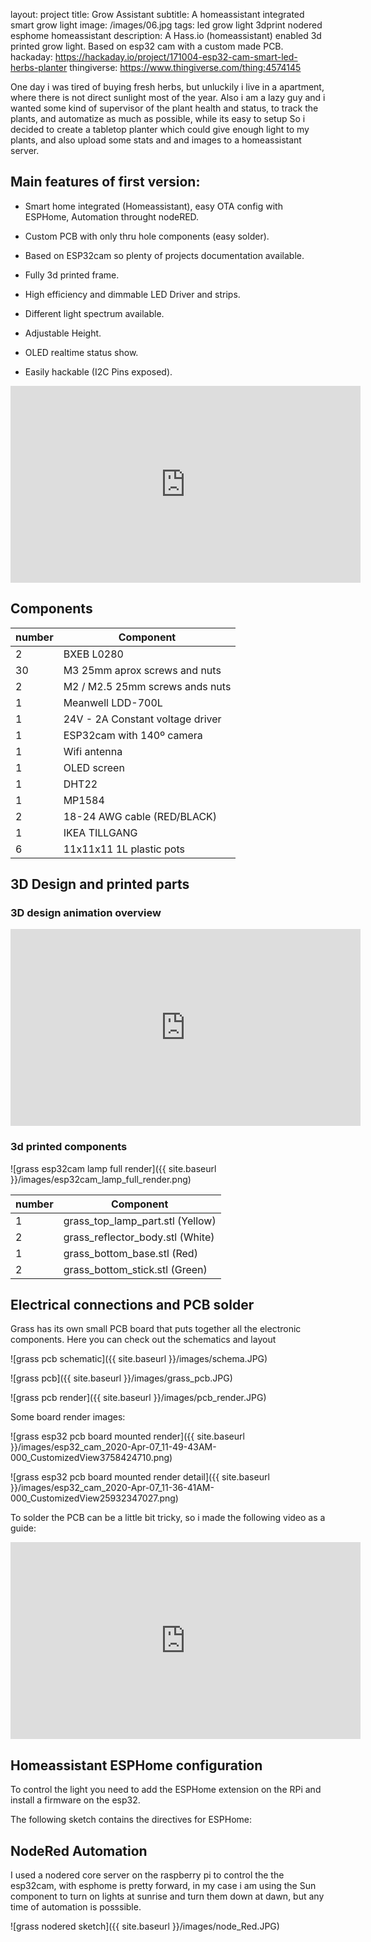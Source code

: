 layout: project
title:  Grow Assistant
subtitle: A homeassistant integrated smart grow light
image:  /images/06.jpg
tags:   led grow light 3dprint nodered esphome homeassistant
description: A Hass.io (homeassistant) enabled 3d printed grow light. Based on esp32 cam with a custom made PCB.
hackaday: https://hackaday.io/project/171004-esp32-cam-smart-led-herbs-planter
thingiverse: https://www.thingiverse.com/thing:4574145

One day i was tired of buying fresh herbs, but unluckily i live in a apartment, where there is not direct sunlight most of the year.
Also i am a lazy guy and i wanted some kind of supervisor of the plant health and status, to track the plants, and automatize as much as possible, while its easy to setup
So i decided to create a tabletop planter which could give enough light to my plants, and also upload some stats and and images to a homeassistant server.

## Main features of first version:



- Smart home integrated (Homeassistant), easy OTA config with ESPHome, Automation throught nodeRED.

- Custom PCB with only thru hole components (easy solder).

- Based on ESP32cam so plenty of projects documentation available.

- Fully 3d printed frame.

- High efficiency and dimmable LED Driver and strips.

- Different light spectrum available.

- Adjustable Height.

- OLED realtime status show.

- Easily hackable (I2C Pins exposed).

  

<iframe width="560" height="315" src="https://www.youtube.com/embed/djoQBKrrGDU" frameborder="0" allow="accelerometer; autoplay; encrypted-media; gyroscope; picture-in-picture" allowfullscreen></iframe>


## Components

| number | Component                        |
| ------ | -------------------------------- |
| 2      | BXEB L0280                       |
| 30     | M3 25mm aprox screws and nuts    |
| 2      | M2 / M2.5 25mm screws ands nuts  |
| 1      | Meanwell LDD-700L                |
| 1      | 24V - 2A Constant voltage driver |
| 1      | ESP32cam with 140º camera        |
| 1      | Wifi antenna                     |
| 1      | OLED screen                      |
| 1      | DHT22                            |
| 1      | MP1584                           |
| 2      | 18-24 AWG cable (RED/BLACK)      |
| 1      | IKEA TILLGANG                    |
| 6      | 11x11x11 1L plastic pots         |


## 3D Design and printed parts

### 3D design animation overview

<iframe width="560" height="315" src="https://www.youtube.com/embed/3oLMcAhXuZg" frameborder="0" allow="accelerometer; autoplay; encrypted-media; gyroscope; picture-in-picture" allowfullscreen></iframe>

### 3d printed components

![grass esp32cam lamp full render]({{ site.baseurl }}/images/esp32cam_lamp_full_render.png)

| number | Component                        |
| ------ | -------------------------------- |
| 1      | grass_top_lamp_part.stl (Yellow) |
| 2      | grass_reflector_body.stl (White) |
| 1      | grass_bottom_base.stl (Red)      |
| 2      | grass_bottom_stick.stl (Green)   |







## Electrical connections and PCB solder

Grass has its own small PCB board that puts together all the electronic components. Here you can check out the schematics and layout

![grass pcb schematic]({{ site.baseurl }}/images/schema.JPG)

![grass pcb]({{ site.baseurl }}/images/grass_pcb.JPG)

![grass pcb render]({{ site.baseurl }}/images/pcb_render.JPG)

Some board render images:

![grass esp32 pcb board mounted render]({{ site.baseurl }}/images/esp32_cam_2020-Apr-07_11-49-43AM-000_CustomizedView3758424710.png)

![grass esp32 pcb board mounted render detail]({{ site.baseurl }}/images/esp32_cam_2020-Apr-07_11-36-41AM-000_CustomizedView25932347027.png)

To solder the PCB can be a little bit tricky, so i made the following video as a guide:

<iframe width="560" height="315" src="https://www.youtube.com/embed/TXhWJUsacrM" frameborder="0" allow="accelerometer; autoplay; encrypted-media; gyroscope; picture-in-picture" allowfullscreen></iframe>



## Homeassistant ESPHome configuration

To control the light you need to add the ESPHome extension on the RPi and install a firmware on the esp32.

The following sketch contains the directives for ESPHome:

<script src="https://gist.github.com/nkmakes/5cbb01c7a6e85998619a468e60582e12.js"></script>



## NodeRed Automation

I used a nodered core server on the raspberry pi to control the the esp32cam, with esphome is pretty forward, in my case i am using the Sun component to turn on lights at sunrise and turn them down at dawn, but any time of automation is posssible.

![grass nodered sketch]({{ site.baseurl }}/images/node_Red.JPG)
